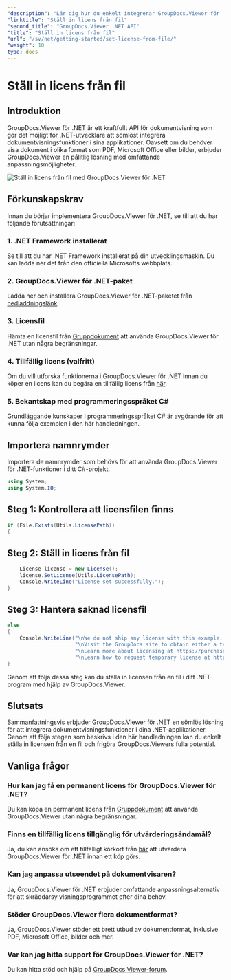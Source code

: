 ```yaml
---
"description": "Lär dig hur du enkelt integrerar GroupDocs.Viewer för .NET i dina applikationer. Ställ in licenser, visa dokument och anpassa visningsprogrammets utseende."
"linktitle": "Ställ in licens från fil"
"second_title": "GroupDocs.Viewer .NET API"
"title": "Ställ in licens från fil"
"url": "/sv/net/getting-started/set-license-from-file/"
"weight": 10
type: docs
---
```

# Ställ in licens från fil

## Introduktion
GroupDocs.Viewer för .NET är ett kraftfullt API för dokumentvisning som gör det möjligt för .NET-utvecklare att sömlöst integrera dokumentvisningsfunktioner i sina applikationer. Oavsett om du behöver visa dokument i olika format som PDF, Microsoft Office eller bilder, erbjuder GroupDocs.Viewer en pålitlig lösning med omfattande anpassningsmöjligheter.

![Ställ in licens från fil med GroupDocs.Viewer för .NET](/viewer/getting-started/set-license-from-file.png)

## Förkunskapskrav
Innan du börjar implementera GroupDocs.Viewer för .NET, se till att du har följande förutsättningar:
### 1. .NET Framework installerat
Se till att du har .NET Framework installerat på din utvecklingsmaskin. Du kan ladda ner det från den officiella Microsofts webbplats.
### 2. GroupDocs.Viewer för .NET-paket
Ladda ner och installera GroupDocs.Viewer för .NET-paketet från [nedladdningslänk](https://releases.groupdocs.com/viewer/net/).
### 3. Licensfil
Hämta en licensfil från [Gruppdokument](https://purchase.groupdocs.com/buy) att använda GroupDocs.Viewer för .NET utan några begränsningar.
### 4. Tillfällig licens (valfritt)
Om du vill utforska funktionerna i GroupDocs.Viewer för .NET innan du köper en licens kan du begära en tillfällig licens från [här](https://purchase.groupdocs.com/temporary-license/).
### 5. Bekantskap med programmeringsspråket C#
Grundläggande kunskaper i programmeringsspråket C# är avgörande för att kunna följa exemplen i den här handledningen.

## Importera namnrymder
Importera de namnrymder som behövs för att använda GroupDocs.Viewer för .NET-funktioner i ditt C#-projekt.

```csharp
using System;
using System.IO;
```

## Steg 1: Kontrollera att licensfilen finns
```csharp
if (File.Exists(Utils.LicensePath))
{
```
## Steg 2: Ställ in licens från fil
```csharp
    License license = new License();
    license.SetLicense(Utils.LicensePath);
    Console.WriteLine("License set successfully.");
}
```
## Steg 3: Hantera saknad licensfil
```csharp
else
{
    Console.WriteLine("\nWe do not ship any license with this example. " +
                      "\nVisit the GroupDocs site to obtain either a temporary or permanent license. " +
                      "\nLearn more about licensing at https://purchase.groupdocs.com/faqs/licensing. " +
                      "\nLearn how to request temporary license at https://purchase.groupdocs.com/temporary-license.");
}
```
Genom att följa dessa steg kan du ställa in licensen från en fil i ditt .NET-program med hjälp av GroupDocs.Viewer.

## Slutsats
Sammanfattningsvis erbjuder GroupDocs.Viewer för .NET en sömlös lösning för att integrera dokumentvisningsfunktioner i dina .NET-applikationer. Genom att följa stegen som beskrivs i den här handledningen kan du enkelt ställa in licensen från en fil och frigöra GroupDocs.Viewers fulla potential.
## Vanliga frågor
### Hur kan jag få en permanent licens för GroupDocs.Viewer för .NET?
Du kan köpa en permanent licens från [Gruppdokument](https://purchase.groupdocs.com/buy) att använda GroupDocs.Viewer utan några begränsningar.
### Finns en tillfällig licens tillgänglig för utvärderingsändamål?
Ja, du kan ansöka om ett tillfälligt körkort från [här](https://purchase.groupdocs.com/temporary-license/) att utvärdera GroupDocs.Viewer för .NET innan ett köp görs.
### Kan jag anpassa utseendet på dokumentvisaren?
Ja, GroupDocs.Viewer för .NET erbjuder omfattande anpassningsalternativ för att skräddarsy visningsprogrammet efter dina behov.
### Stöder GroupDocs.Viewer flera dokumentformat?
Ja, GroupDocs.Viewer stöder ett brett utbud av dokumentformat, inklusive PDF, Microsoft Office, bilder och mer.
### Var kan jag hitta support för GroupDocs.Viewer för .NET?
Du kan hitta stöd och hjälp på [GroupDocs Viewer-forum](https://forum.groupdocs.com/c/viewer/9).